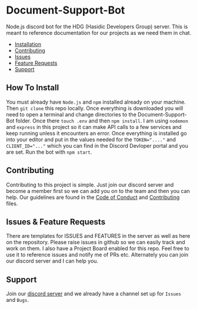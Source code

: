 # Document-Support-Bot

<!-- Image Here eventually... -->

Node.js discord bot for the HDG (Hasidic Developers Group) server. This is meant to reference documentation for our projects as we need them in chat.

- [Installation](#how-to-install)
- [Contributing](#contributing)
- [Issues](#issues--feature-requests)
- [Feature Requests](#issues--feature-requests)
- [Support](#support)

## How To Install

You must already have `Node.js` and `npm` installed already on your machine. Then `git clone` this repo locally. Once everything is downloaded you will need to open a terminal and change directories to the Document-Support-Bot folder. Once there `touch .env` and then `npm install`. I am using `nodemon` and `express` in this project so it can make API calls to a few services and keep running unless it encounters an error. Once everything is installed go into your editor and put in the values needed for the `TOKEN="...."` and `CLIENT_ID="..."` which you can find in the Discord Devloper portal and you are set. Run the bot with `npm start`.

## Contributing

Contributing to this project is simple. Just join our discord server and become a member first so we can add you on to the team and then you can help. Our guidelines are found in the [Code of Conduct](/Docs/CODE_OF_CONDUCT.md) and [Contributing](https://github.com/yosileyid/Document-Support-Bot/blob/main/Docs/CONTRIBUTING.md) files.

## Issues & Feature Requests

There are templates for ISSUES and FEATURES in the server as well as here on the repository. Please raise issues in github so we can easily track and work on them. I also have a Project Board enabled for this repo. Feel free to use it to reference issues and notify me of PRs etc. Alternately you can join our discord server and I can help you.

## Support

Join our [discord server](https://discord.gg/KpGXAEnVnv) and we already have a channel set up for `Issues` and `Bugs`.
